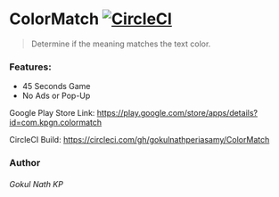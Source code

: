 # ColorMatch [![CircleCI](https://circleci.com/gh/gokulnathperiasamy/ColorMatch/tree/master.svg?style=shield)](https://circleci.com/gh/gokulnathperiasamy/ColorMatch/tree/master)

> Determine if the meaning matches the text color.

### Features:

- 45 Seconds Game
- No Ads or Pop-Up

Google Play Store Link: https://play.google.com/store/apps/details?id=com.kpgn.colormatch

CircleCI Build: https://circleci.com/gh/gokulnathperiasamy/ColorMatch

### Author

###### Gokul Nath KP

